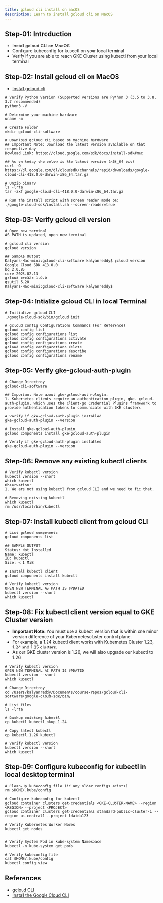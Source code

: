 ```yaml
---
title: gcloud cli install on macOS
description: Learn to install gcloud cli on MacOS
---
```


## Step-01: Introduction
- Install gcloud CLI on MacOS
- Configure kubeconfig for kubectl on your local terminal
- Verify if you are able to reach GKE Cluster using kubectl from your local terminal

## Step-02: Install gcloud cli on MacOS
- [Install gcloud cli](https://cloud.google.com/sdk/docs/install-sdk#mac)
```t
# Verify Python Version (Supported versions are Python 3 (3.5 to 3.8, 3.7 recommended)
python3 -V

# Determine your machine hardware 
uname -m

# Create Folder
mkdir gcloud-cli-software

# Download gcloud cli based on machine hardware 
## Important Note: Download the latest version available on that respective day
Dowload Link: https://cloud.google.com/sdk/docs/install-sdk#mac

## As on today the below is the latest version (x86_64 bit)
curl -O https://dl.google.com/dl/cloudsdk/channels/rapid/downloads/google-cloud-cli-418.0.0-darwin-x86_64.tar.gz

# Unzip binary
ls -lrta
tar -zxf google-cloud-cli-418.0.0-darwin-x86_64.tar.gz

# Run the install script with screen reader mode on:
./google-cloud-sdk/install.sh --screen-reader=true
```

## Step-03: Verify gcloud cli version
```t
# Open new terminal
AS PATH is updated, open new terminal

# gcloud cli version
gcloud version

## Sample Output
Kalyans-Mac-mini:gcloud-cli-software kalyanreddy$ gcloud version
Google Cloud SDK 418.0.0
bq 2.0.85
core 2023.02.13
gcloud-crc32c 1.0.0
gsutil 5.20
Kalyans-Mac-mini:gcloud-cli-software kalyanreddy$
```

## Step-04: Intialize gcloud CLI in local Terminal 
```t
# Initialize gcloud CLI
./google-cloud-sdk/bin/gcloud init

# gcloud config Configurations Commands (For Reference)
gcloud config list
gcloud config configurations list
gcloud config configurations activate
gcloud config configurations create
gcloud config configurations delete
gcloud config configurations describe
gcloud config configurations rename
```

## Step-05: Verify gke-gcloud-auth-plugin 
```t
# Change Directroy
gcloud-cli-software

## Important Note about gke-gcloud-auth-plugin: 
1. Kubernetes clients require an authentication plugin, gke- gcloud-auth-plugin, which uses the Client-go Credential Plugins framework to provide authentication tokens to communicate with GKE clusters

# Verify if gke-gcloud-auth-plugin installed
gke-gcloud-auth-plugin --version

# Install gke-gcloud-auth-plugin
gcloud components install gke-gcloud-auth-plugin

# Verify if gke-gcloud-auth-plugin installed
gke-gcloud-auth-plugin --version
```

## Step-06: Remove any existing kubectl clients
```t
# Verify kubectl version
kubectl version --short
which kubectl 
Observation: 
1. We are not using kubectl from gcloud CLI and we need to fix that. 

# Removing existing kubectl
which kubectl
rm /usr/local/bin/kubectl
```

## Step-07: Install kubectl client from gcloud CLI
```t
# List gcloud components
gcloud components list

## SAMPLE OUTPUT
Status: Not Installed
Name: kubectl
ID: kubectl
Size: < 1 MiB

# Install kubectl client
gcloud components install kubectl

# Verify kubectl version
OPEN NEW TERMINAL AS PATH IS UPDATED
kubectl version --short
which kubectl
```


## Step-08: Fix kubectl client version equal to GKE Cluster version
- **Important Note:** You must use a kubectl version that is within one minor version difference of your Kubernetescluster control plane. 
- For example, a 1.24 kubectl client works with Kubernetes Cluster 1.23, 1.24 and 1.25 clusters.
- As our GKE cluster version is 1.26, we will also upgrade our kubectl to 1.26
```t
# Verify kubectl version
OPEN NEW TERMINAL AS PATH IS UPDATED
kubectl version --short
which kubectl

# Change Directroy 
cd /Users/kalyanreddy/Documents/course-repos/gcloud-cli-software/google-cloud-sdk/bin/

# List files
ls -lrta

# Backup existing kubectl
cp kubectl kubectl_bkup_1.24

# Copy latest kubectl
cp kubectl.1.26 kubectl

# Verify kubectl version
kubectl version --short
which kubectl
```

## Step-09: Configure kubeconfig for kubectl in local desktop terminal
```t
# Clean-Up kubeconfig file (if any older configs exists)
rm $HOME/.kube/config

# Configure kubeconfig for kubectl 
gcloud container clusters get-credentials <GKE-CLUSTER-NAME> --region <REGION> --project <PROJECT>
gcloud container clusters get-credentials standard-public-cluster-1 --region us-central1 --project kdaida123

# Verify Kubernetes Worker Nodes
kubectl get nodes


# Verify System Pod in kube-system Namespace
kubectl -n kube-system get pods

# Verify kubeconfig file
cat $HOME/.kube/config
kubectl config view
```



## References
- [gcloud CLI](https://cloud.google.com/sdk/gcloud)
- [Install the Google Cloud CLI](https://cloud.google.com/sdk/docs/install-sdk#mac)